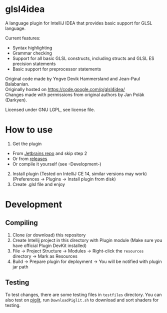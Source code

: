 glsl4idea
=========

A language plugin for IntelliJ IDEA that provides basic support for GLSL language.

Current features:
* Syntax highlighting
* Grammar checking
* Support for all basic GLSL constructs, including structs and GLSL ES precision statements
* Basic support for preprocessor statements


Original code made by Yngve Devik Hammersland and Jean-Paul Balabanian.  
Originally hosted on https://code.google.com/p/glsl4idea/  
Changes made with permissions from original authors by Jan Polák (Darkyen).  

Licensed under GNU LGPL, see license file.

# How to use
1. Get the plugin
  - From [Jetbrains repo](http://plugins.jetbrains.com/plugin/6993) and skip step 2
  - Or from [releases](https://github.com/Darkyenus/glsl4idea/releases)
  - Or compile it yourself (see -Development-)
2. Install plugin (Tested on IntelliJ CE 14, similar versions may work) (Preferences -> Plugins -> Install plugin from disk)
3. Create .glsl file and enjoy

# Development

## Compiling
1. Clone (or download) this repository
2. Create Intellij project in this directory with Plugin module (Make sure you have official Plugin DevKit installed)
3. File -> Project Structure -> Modules -> Right-click the `resources` directory -> Mark as Resources
4. Build -> Prepare plugin for deployment -> You will be notified with plugin jar path
 
## Testing
To test changes, there are some testing files in `testfiles` directory.
You can also test on [piglit](http://piglit.freedesktop.org), run `DownloadPiglit.sh` to download
and sort shaders for testing.

